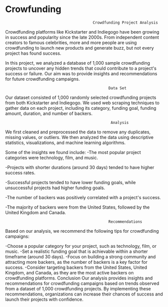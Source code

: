 # Crowfunding

                                           
                                           Crowdfunding Project Analysis
Crowdfunding platforms like Kickstarter and Indiegogo have been growing in success and popularity since the late 2000s. From independent content creators to famous celebrities, more and more people are using crowdfunding to launch new products and generate buzz, but not every project has found success.

In this project, we analyzed a database of 1,000 sample crowdfunding projects to uncover any hidden trends that could contribute to a project's success or failure. Our aim was to provide insights and recommendations for future crowdfunding campaigns.



                                                  Data Set
Our dataset consisted of 1,000 randomly selected crowdfunding projects from both Kickstarter and Indiegogo. We used web scraping techniques to gather data on each project, including its category, funding goal, funding amount, duration, and number of backers.

                                                   Analysis
We first cleaned and preprocessed the data to remove any duplicates, missing values, or outliers. We then analyzed the data using descriptive statistics, visualizations, and machine learning algorithms.




Some of the insights we found include:
-The most popular project categories were technology, film, and music.

-Projects with shorter durations (around 30 days) tended to have higher success rates.

-Successful projects tended to have lower funding goals, while unsuccessful projects had higher funding goals.

-The number of backers was positively correlated with a project's success.

-The majority of backers were from the United States, followed by the United Kingdom and Canada.

                                                  Recommendations
Based on our analysis, we recommend the following tips for crowdfunding campaigns:

-Choose a popular category for your project, such as technology, film, or music.
-Set a realistic funding goal that is achievable within a shorter timeframe (around 30 days).
-Focus on building a strong community and attracting more backers, as the number of backers is a key factor for success.
-Consider targeting backers from the United States, United Kingdom, and Canada, as they are the most active backers on crowdfunding platforms.
                                                     Conclusion
Our analysis provides insights and recommendations for crowdfunding campaigns based on trends observed from a dataset of 1,000 crowdfunding projects. By implementing these recommendations, organizations can increase their chances of success and launch their projects with confidence.
